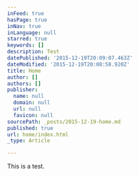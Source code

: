 ```yaml
---
inFeed: true
hasPage: true
inNav: true
inLanguage: null
starred: true
keywords: []
description: Test
datePublished: '2015-12-19T20:09:07.463Z'
dateModified: '2015-12-19T20:08:58.920Z'
title: Home
author: []
authors: []
publisher:
  name: null
  domain: null
  url: null
  favicon: null
sourcePath: _posts/2015-12-19-home.md
published: true
url: home/index.html
_type: Article

---
```

This is a test.
